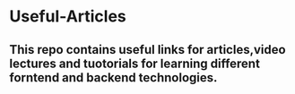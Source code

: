 # Useful-Articles

## This repo contains useful links for articles,video lectures and tuotorials for learning  different forntend and backend technologies.
